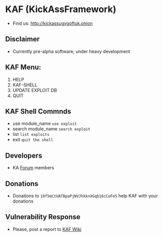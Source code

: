 
# **KAF (KickAssFramework)**
- Find us: http://kickassugvgoftuk.onion

## Disclaimer
- Currently pre-alpha software; under heavy development

## KAF Menu:

1. HELP
2. KAF-SHELL
3. UPDATE EXPLOIT DB
0. QUIT

## KAF Shell Commnds

- use module_name ```use exploit```
- search module_name ```search exploit```
- list ```list exploits```
- exit ```quit the shell```

## Developers
- KA [Forum](http://kickassugvgoftuk.onion) members

## Donations
- Donations to ```19f5mCtUATBpaPjNVJhkknXGqb16cCoFe5``` help KAF with your donations

## Vulnerability Response
- Please, post a report to [KAF Wiki](http://git.psii2p655trtnvru.onion/KICKASS/KAF/wiki)
